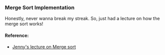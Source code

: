 ### Merge Sort Implementation
Honestly, never wanna break my streak. So, just had a lecture on how the merge sort works!

#### Reference:
- [Jenny's lecture on Merge sort](https://www.youtube.com/watch?v=jlHkDBEumP0)